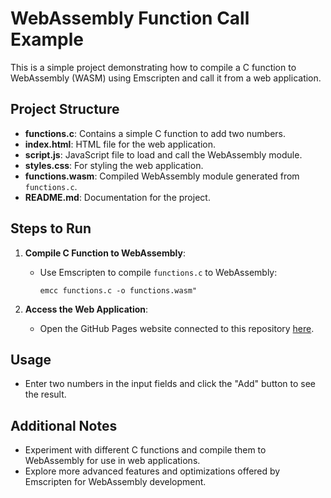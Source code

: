 # WebAssembly Function Call Example

This is a simple project demonstrating how to compile a C function to WebAssembly (WASM) using Emscripten and call it from a web application.

## Project Structure

- **functions.c**: Contains a simple C function to add two numbers.
- **index.html**: HTML file for the web application.
- **script.js**: JavaScript file to load and call the WebAssembly module.
- **styles.css**: For styling the web application.
- **functions.wasm**: Compiled WebAssembly module generated from `functions.c`.
- **README.md**: Documentation for the project.

## Steps to Run

1. **Compile C Function to WebAssembly**:
   - Use Emscripten to compile `functions.c` to WebAssembly:
     ```
     emcc functions.c -o functions.wasm"
     ```

2. **Access the Web Application**:
   - Open the GitHub Pages website connected to this repository [here](https://codewithmirza.github.io/c2wasm/).

## Usage
- Enter two numbers in the input fields and click the "Add" button to see the result.

## Additional Notes
- Experiment with different C functions and compile them to WebAssembly for use in web applications.
- Explore more advanced features and optimizations offered by Emscripten for WebAssembly development.
